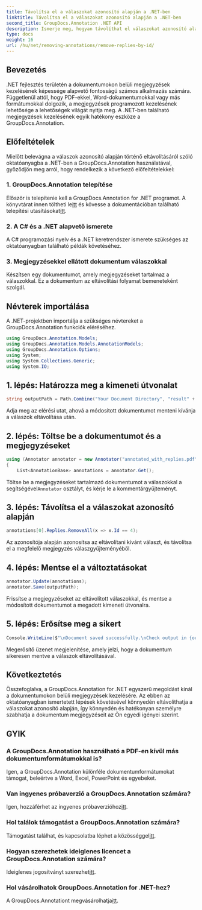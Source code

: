 ```yaml
---
title: Távolítsa el a válaszokat azonosító alapján a .NET-ben
linktitle: Távolítsa el a válaszokat azonosító alapján a .NET-ben
second_title: GroupDocs.Annotation .NET API
description: Ismerje meg, hogyan távolíthat el válaszokat azonosító alapján a .NET-ben a GroupDocs.Annotation segítségével. Kövesse lépésenkénti oktatóanyagunkat a hatékony dokumentumannotációk kezeléséhez.
type: docs
weight: 16
url: /hu/net/removing-annotations/remove-replies-by-id/
---
```

## Bevezetés
.NET fejlesztés területén a dokumentumokon belüli megjegyzések kezelésének képessége alapvető fontosságú számos alkalmazás számára. Függetlenül attól, hogy PDF-ekkel, Word-dokumentumokkal vagy más formátumokkal dolgozik, a megjegyzések programozott kezelésének lehetősége a lehetőségek világát nyitja meg. A .NET-ben található megjegyzések kezelésének egyik hatékony eszköze a GroupDocs.Annotation.
## Előfeltételek
Mielőtt belevágna a válaszok azonosító alapján történő eltávolításáról szóló oktatóanyagba a .NET-ben a GroupDocs.Annotation használatával, győződjön meg arról, hogy rendelkezik a következő előfeltételekkel:
### 1. GroupDocs.Annotation telepítése
 Először is telepítenie kell a GroupDocs.Annotation for .NET programot. A könyvtárat innen töltheti le[itt](https://releases.groupdocs.com/annotation/net/) és kövesse a dokumentációban található telepítési utasításokat[itt](https://reference.groupdocs.com/annotation/net/).
### 2. A C# és a .NET alapvető ismerete
A C# programozási nyelv és a .NET keretrendszer ismerete szükséges az oktatóanyagban található példák követéséhez.
### 3. Megjegyzésekkel ellátott dokumentum válaszokkal
Készítsen egy dokumentumot, amely megjegyzéseket tartalmaz a válaszokkal. Ez a dokumentum az eltávolítási folyamat bemeneteként szolgál.

## Névterek importálása
A .NET-projektben importálja a szükséges névtereket a GroupDocs.Annotation funkciók eléréséhez.
```csharp
using GroupDocs.Annotation.Models;
using GroupDocs.Annotation.Models.AnnotationModels;
using GroupDocs.Annotation.Options;
using System;
using System.Collections.Generic;
using System.IO;
```
## 1. lépés: Határozza meg a kimeneti útvonalat
```csharp
string outputPath = Path.Combine("Your Document Directory", "result" + Path.GetExtension("input.pdf"));
```
Adja meg az elérési utat, ahová a módosított dokumentumot menteni kívánja a válaszok eltávolítása után.
## 2. lépés: Töltse be a dokumentumot és a megjegyzéseket
```csharp
using (Annotator annotator = new Annotator("annotated_with_replies.pdf"))
{
    List<AnnotationBase> annotations = annotator.Get();
```
 Töltse be a megjegyzéseket tartalmazó dokumentumot a válaszokkal a segítségével`Annotator` osztályt, és kérje le a kommentárgyűjteményt.
## 3. lépés: Távolítsa el a válaszokat azonosító alapján
```csharp
annotations[0].Replies.RemoveAll(x => x.Id == 4);
```
Az azonosítója alapján azonosítsa az eltávolítani kívánt választ, és távolítsa el a megfelelő megjegyzés válaszgyűjteményéből.
## 4. lépés: Mentse el a változtatásokat
```csharp
annotator.Update(annotations);
annotator.Save(outputPath);
```
Frissítse a megjegyzéseket az eltávolított válaszokkal, és mentse a módosított dokumentumot a megadott kimeneti útvonalra.
## 5. lépés: Erősítse meg a sikert
```csharp
Console.WriteLine($"\nDocument saved successfully.\nCheck output in {outputPath}.");
```
Megerősítő üzenet megjelenítése, amely jelzi, hogy a dokumentum sikeresen mentve a válaszok eltávolításával.

## Következtetés
Összefoglalva, a GroupDocs.Annotation for .NET egyszerű megoldást kínál a dokumentumokon belüli megjegyzések kezelésére. Az ebben az oktatóanyagban ismertetett lépések követésével könnyedén eltávolíthatja a válaszokat azonosító alapján, így könnyedén és hatékonyan személyre szabhatja a dokumentum megjegyzéseit az Ön egyedi igényei szerint.
## GYIK
### A GroupDocs.Annotation használható a PDF-en kívül más dokumentumformátumokkal is?
Igen, a GroupDocs.Annotation különféle dokumentumformátumokat támogat, beleértve a Word, Excel, PowerPoint és egyebeket.
### Van ingyenes próbaverzió a GroupDocs.Annotation számára?
 Igen, hozzáférhet az ingyenes próbaverzióhoz[itt](https://releases.groupdocs.com/).
### Hol találok támogatást a GroupDocs.Annotation számára?
 Támogatást találhat, és kapcsolatba léphet a közösséggel[itt](https://forum.groupdocs.com/c/annotation/10).
### Hogyan szerezhetek ideiglenes licencet a GroupDocs.Annotation számára?
 Ideiglenes jogosítványt szerezhet[itt](https://purchase.groupdocs.com/temporary-license/).
### Hol vásárolhatok GroupDocs.Annotation for .NET-hez?
 A GroupDocs.Annotationt megvásárolhatja[itt](https://purchase.groupdocs.com/buy).